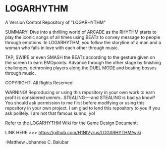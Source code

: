 # LOGARHYTHM
A Version Control Repository of "LOGARHYTHM"

SUMMARY:
Dive into a thrilling world of ARCADE as the RHYTHM starts to play the iconic songs of all times using BEATz to
convey message to people through emotions. In LOGARHYTHM, you follow the storyline of a man and a woman who falls in love with each other 
through music.

TAP, SWIPE or even SMASH the BEATz according to the gesture given on the screen to earn EMOpoints. Advance through the other
stage by finishing challenges, dethroning players along the DUEL MODE and beating bosses through music.

COPYRIGHT:
All Rights Reserved

WARNING!
Reproducing or using this repository in your own work to earn profit is considered ummm...STEALING---and STEALING is bad ya know? 
You should ask permission to me first before modifying or using this repository in your own project. I am glad to lend this repository
to you if you ask politely. I am not that famous kunno, yo!

Refer to the LOGARHYTHM Wiki for the Game Design Document: 

LINK HERE >>> https://github.com/H1NIVyrus/LOGARHYTHM/wiki

-Matthew Johannes C. Balubar
